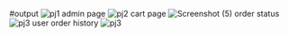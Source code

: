 #output
![pj1](https://user-images.githubusercontent.com/70386494/164056509-50a9da4f-7e53-45d8-8df8-df686359ea72.png)
admin page
![pj2](https://user-images.githubusercontent.com/70386494/164058700-71ff5ac5-5986-4581-ad29-9e363d54c0dd.png)
cart page
![Screenshot (5)](https://user-images.githubusercontent.com/70386494/164059429-922309f3-1f09-488d-8cc7-6dd01c2b64a0.png)
order status
![pj3](https://user-images.githubusercontent.com/70386494/164058741-54ce3926-41d4-454c-ace3-1894ae2dc3f2.png)
user order history
![pj3](https://user-images.githubusercontent.com/70386494/164059566-c13ca208-e03f-44ca-81bd-e83f4fb2dfce.png)

